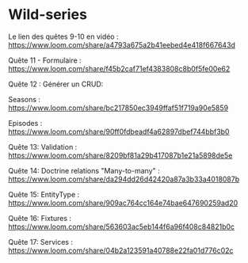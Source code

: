 # Wild-series

Le lien des quêtes 9-10 en vidéo : 
https://www.loom.com/share/a4793a675a2b41eebed4e418f667643d

Quête 11 - Formulaire : 
https://www.loom.com/share/f45b2caf71ef4383808c8b0f5fe00e62

Quête 12 : Générer un CRUD:

Seasons : https://www.loom.com/share/bc217850ec3949ffaf51f719a90e5859

Episodes : https://www.loom.com/share/90ff0fdbeadf4a62897dbef744bbf3b0

Quête 13: Validation :
https://www.loom.com/share/8209bf81a29b417087b1e21a5898de5e

Quête 14: Doctrine relations "Many-to-many" : 
https://www.loom.com/share/da294dd26d42420a87a3b33a4018087b

Quête 15: EntityType : 
https://www.loom.com/share/909ac764cc164e74bae647690259ad20

Quête 16: Fixtures : 
https://www.loom.com/share/563603ac5eb144f6a96f408c84821b0c

Quête 17: Services :
https://www.loom.com/share/04b2a123591a40788e22fa01d776c02c
